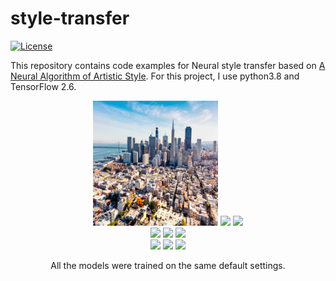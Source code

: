 # style-transfer

[![License](https://img.shields.io/badge/license-MIT-blue.svg)](LICENSE)

This repository contains code examples for Neural style transfer based on [A Neural Algorithm of Artistic Style](https://arxiv.org/abs/1508.06576).
For this project, I use python3.8 and TensorFlow 2.6.


<div align='center'>
<img src = 'style_transfer\content\content_1.png' height="200px">
<img src = 'C:\Users\vyshnav\PycharmProjects\style-transfer\style_transfer\style\style_1.png' height="200px">
<img src = 'C:\Users\vyshnav\PycharmProjects\style-transfer\style_transfer\result\content_1.png' height="200px">
</div>

<div align = 'center'>
<img src = 'C:\Users\vyshnav\PycharmProjects\style-transfer\style_transfer\content\deadpool.jpg' height = '200px'>
<img src = 'C:\Users\vyshnav\PycharmProjects\style-transfer\style_transfer\style\guernica.jpg' height = '200px'>
<img src = 'C:\Users\vyshnav\PycharmProjects\style-transfer\style_transfer\result\deadpool_1.png' height="200px">
</div>

<div align = 'center'>
<img src = 'C:\Users\vyshnav\PycharmProjects\style-transfer\style_transfer\content\mine.jpg' height = '200px'>
<img src = 'C:\Users\vyshnav\PycharmProjects\style-transfer\style_transfer\style\guernica.jpg' height = '200px'>
<img src = 'C:\Users\vyshnav\PycharmProjects\style-transfer\style_transfer\result\mine_1.png' height="200px">

</div>

<p align = 'center'>
All the models were trained on the same default settings.
</p>

